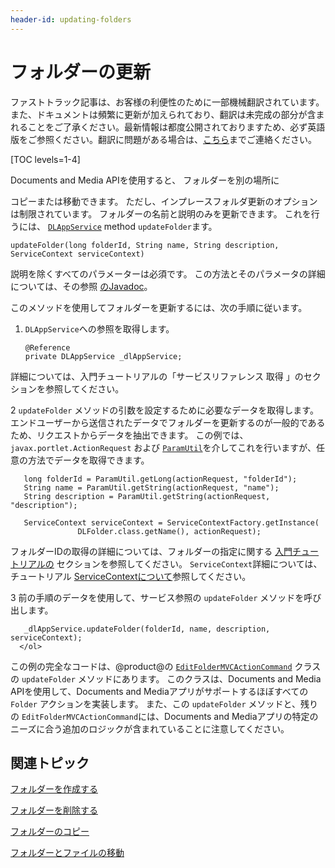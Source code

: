 ```yaml
---
header-id: updating-folders
---
```


# フォルダーの更新

<p class="alert alert-info"><span class="wysiwyg-color-blue120">ファストトラック記事は、お客様の利便性のために一部機械翻訳されています。また、ドキュメントは頻繁に更新が加えられており、翻訳は未完成の部分が含まれることをご了承ください。最新情報は都度公開されておりますため、必ず英語版をご参照ください。翻訳に問題がある場合は、<a href="mailto:support-content-jp@liferay.com">こちら</a>までご連絡ください。</span></p>

[TOC levels=1-4]

Documents and Media APIを使用すると、</a> フォルダーを別の場所に

コピーまたは移動できます。 ただし、インプレースフォルダ更新のオプションは制限されています。 フォルダーの名前と説明のみを更新できます。 これを行うには、 [`DLAppService`](@platform-ref@/7.1-latest/javadocs/portal-kernel/com/liferay/document/library/kernel/service/DLAppService.html) method `updateFolder`ます。</p> 

    updateFolder(long folderId, String name, String description, ServiceContext serviceContext)
    

説明を除くすべてのパラメーターは必須です。 この方法とそのパラメータの詳細については、その参照 [のJavadoc](@platform-ref@/7.1-latest/javadocs/portal-kernel/com/liferay/document/library/kernel/service/DLAppService.html#updateFolder-long-java.lang.String-java.lang.String-com.liferay.portal.kernel.service.ServiceContext-)。

このメソッドを使用してフォルダーを更新するには、次の手順に従います。

1.  `DLAppService`への参照を取得します。
   
        @Reference
        private DLAppService _dlAppService;
       
   
   詳細については、入門チュートリアルの「サービスリファレンス</a> 取得 」のセクションを参照してください。</p></li> 
   
   2  `updateFolder` メソッドの引数を設定するために必要なデータを取得します。 エンドユーザーから送信されたデータでフォルダーを更新するのが一般的であるため、リクエストからデータを抽出できます。 この例では、 `javax.portlet.ActionRequest` および [`ParamUtil`](@platform-ref@/7.1-latest/javadocs/portal-kernel/com/liferay/portal/kernel/util/ParamUtil.html)を介してこれを行いますが、任意の方法でデータを取得できます。
  
       long folderId = ParamUtil.getLong(actionRequest, "folderId");
       String name = ParamUtil.getString(actionRequest, "name");
       String description = ParamUtil.getString(actionRequest, "description");
      
       ServiceContext serviceContext = ServiceContextFactory.getInstance(
                   DLFolder.class.getName(), actionRequest);
      
  
  フォルダーIDの取得の詳細については、フォルダーの指定に関する [入門チュートリアルの](/docs/7-1/tutorials/-/knowledge_base/t/getting-started-with-the-documents-and-media-api) セクションを参照してください。 `ServiceContext`詳細については、チュートリアル [ServiceContextについて](/docs/7-1/tutorials/-/knowledge_base/t/understanding-servicecontext)参照してください。

3  前の手順のデータを使用して、サービス参照の `updateFolder` メソッドを呼び出します。
  
       _dlAppService.updateFolder(folderId, name, description, serviceContext);
      </ol> 

この例の完全なコードは、@product@の [`EditFolderMVCActionCommand`](https://github.com/liferay/liferay-portal/blob/master/modules/apps/document-library/document-library-web/src/main/java/com/liferay/document/library/web/internal/portlet/action/EditFolderMVCActionCommand.java) クラスの `updateFolder` メソッドにあります。 このクラスは、Documents and Media APIを使用して、Documents and Mediaアプリがサポートするほぼすべての `Folder` アクションを実装します。 また、この `updateFolder` メソッドと、残りの `EditFolderMVCActionCommand`には、Documents and Mediaアプリの特定のニーズに合う追加のロジックが含まれていることに注意してください。



## 関連トピック

[フォルダーを作成する](/docs/7-1/tutorials/-/knowledge_base/t/creating-folders)

[フォルダーを削除する](/docs/7-1/tutorials/-/knowledge_base/t/deleting-folders)

[フォルダーのコピー](/docs/7-1/tutorials/-/knowledge_base/t/copying-folders)

[フォルダーとファイルの移動](/docs/7-1/tutorials/-/knowledge_base/t/moving-folders-and-files)
